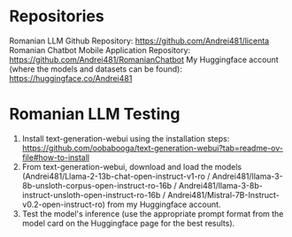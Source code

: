 # Repositories
Romanian LLM Github Repository: https://github.com/Andrei481/licenta
Romanian Chatbot Mobile Application Repository: https://github.com/Andrei481/RomanianChatbot
My Huggingface account (where the models and datasets can be found): https://huggingface.co/Andrei481
# Romanian LLM Testing
1. Install text-generation-webui using the installation steps: https://github.com/oobabooga/text-generation-webui?tab=readme-ov-file#how-to-install
2. From text-generation-webui, download and load the models (Andrei481/Llama-2-13b-chat-open-instruct-v1-ro / Andrei481/llama-3-8b-unsloth-corpus-open-instruct-ro-16b / Andrei481/llama-3-8b-instruct-unsloth-open-instruct-ro-16b / Andrei481/Mistral-7B-Instruct-v0.2-open-instruct-ro) from my Huggingface account.
3. Test the model's inference (use the appropriate prompt format from the model card on the Huggingface page for the best results).
